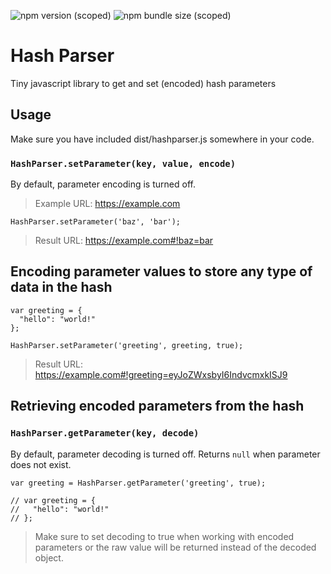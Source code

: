 ![npm version (scoped)](https://img.shields.io/npm/v/@rvanbaalen/hashparser.svg?style=popout-square) ![npm bundle size (scoped)](https://img.shields.io/bundlephobia/min/@rvanbaalen/hashparser.svg?style=popout-square)

# Hash Parser
Tiny javascript library to get and set (encoded) hash parameters

## Usage

Make sure you have included dist/hashparser.js somewhere in your code.

### `HashParser.setParameter(key, value, encode)`
By default, parameter encoding is turned off.

> Example URL: https://example.com

```
HashParser.setParameter('baz', 'bar');
```

> Result URL: https://example.com#!baz=bar

## Encoding parameter values to store any type of data in the hash

```
var greeting = {
  "hello": "world!"
};

HashParser.setParameter('greeting', greeting, true);
```

> Result URL: https://example.com#!greeting=eyJoZWxsbyI6IndvcmxkISJ9

## Retrieving encoded parameters from the hash
### `HashParser.getParameter(key, decode)`
By default, parameter decoding is turned off.
Returns `null` when parameter does not exist.

```
var greeting = HashParser.getParameter('greeting', true);

// var greeting = {
//   "hello": "world!"
// };
```

> Make sure to set decoding to true when working with encoded parameters or the raw value will be returned instead of the decoded object.
